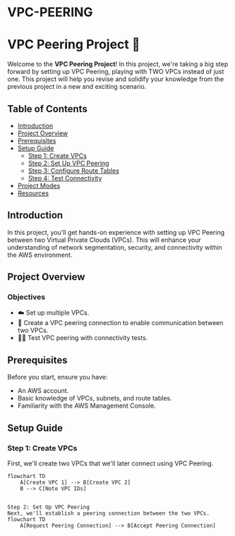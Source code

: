 # VPC-PEERING
# VPC Peering Project 🚀

Welcome to the **VPC Peering Project**! In this project, we're taking a big step forward by setting up VPC Peering, playing with TWO VPCs instead of just one. This project will help you revise and solidify your knowledge from the previous project in a new and exciting scenario.

## Table of Contents

- [Introduction](#introduction)
- [Project Overview](#project-overview)
- [Prerequisites](#prerequisites)
- [Setup Guide](#setup-guide)
  - [Step 1: Create VPCs](#step-1-create-vpcs)
  - [Step 2: Set Up VPC Peering](#step-2-set-up-vpc-peering)
  - [Step 3: Configure Route Tables](#step-3-configure-route-tables)
  - [Step 4: Test Connectivity](#step-4-test-connectivity)
- [Project Modes](#project-modes)
- [Resources](#resources)

## Introduction

In this project, you'll get hands-on experience with setting up VPC Peering between two Virtual Private Clouds (VPCs). This will enhance your understanding of network segmentation, security, and connectivity within the AWS environment.

## Project Overview

### Objectives

- ☁️ Set up multiple VPCs.
- 🌉 Create a VPC peering connection to enable communication between two VPCs.
- 👩‍🔬 Test VPC peering with connectivity tests.

## Prerequisites

Before you start, ensure you have:

- An AWS account.
- Basic knowledge of VPCs, subnets, and route tables.
- Familiarity with the AWS Management Console.

## Setup Guide

### Step 1: Create VPCs

First, we'll create two VPCs that we'll later connect using VPC Peering.

```mermaid
flowchart TD
    A[Create VPC 1] --> B[Create VPC 2]
    B --> C[Note VPC IDs]


Step 2: Set Up VPC Peering
Next, we'll establish a peering connection between the two VPCs.
flowchart TD
    A[Request Peering Connection] --> B[Accept Peering Connection]
